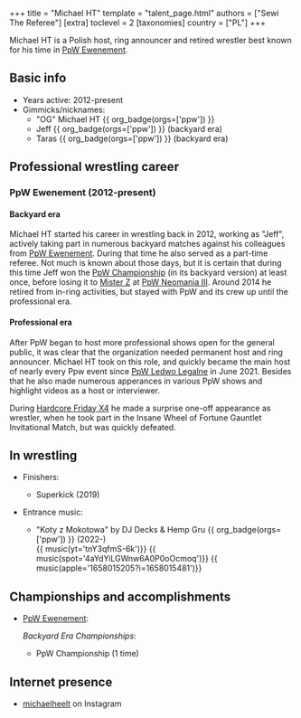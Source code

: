+++
title = "Michael HT"
template = "talent_page.html"
authors = ["Sewi The Referee"]
[extra]
toclevel = 2
[taxonomies]
country = ["PL"]
+++

Michael HT is a Polish host, ring announcer and retired wrestler best known for his time in [PpW Ewenement](@/o/ppw.md).

## Basic info

* Years active: 2012-present
* Gimmicks/nicknames:
  - "OG" Michael HT {{ org_badge(orgs=['ppw']) }}
  - Jeff {{ org_badge(orgs=['ppw']) }} (backyard era)
  - Taras {{ org_badge(orgs=['ppw']) }} (backyard era)

## Professional wrestling career

### PpW Ewenement (2012-present)

#### Backyard era

Michael HT started his career in wrestling back in 2012, working as "Jeff", actively taking part in numerous backyard matches against his colleagues from [PpW Ewenement](@/o/ppw.md).
During that time he also served as a part-time referee. Not much is known about those days, but it is certain that during this time Jeff won the [PpW Championship](@/c/ppw-championship.md) (in its backyard version) at least once, before losing it to [Mister Z](@/w/mister-z.md) at [PpW Neomania III](@/e/ppw/2013-07-12-ppw-neomania-iii.md).
Around 2014 he retired from in-ring activities, but stayed with PpW and its crew up until the professional era.

#### Professional era

After PpW began to host more professional shows open for the general public, it was clear that the organization needed permanent host and ring announcer.
Michael HT took on this role, and quickly became the main host of nearly every Ppw event since [PpW Ledwo Legalne](@/e/ppw/2021-06-12-ppw-ledwo-legalne.md) in June 2021.
Besides that he also made numerous apperances in various PpW shows and highlight videos as a host or interviewer.

During [Hardcore Friday X4](@/e/ppw/2024-08-23-ppw-hardcore-friday-x4.md) he made a surprise one-off appearance as wrestler, when he took part in the Insane Wheel of Fortune Gauntlet Invitational Match, but was quickly defeated.

## In wrestling

* Finishers:
  - Superkick (2019)

* Entrance music:
  - "Koty z Mokotowa" by DJ Decks & Hemp Gru
     {{ org_badge(orgs=['ppw']) }} (2022-) <br>
     {{ music(yt='tnY3qfmS-6k')}}
     {{ music(spot='4aYdYiLGWnw6A0P0oOcmoq')}}
     {{ music(apple='1658015205?i=1658015481')}}

## Championships and accomplishments

* [PpW Ewenement](@/o/ppw.md):

  _Backyard Era Championships_:
  - PpW Championship (1 time)

## Internet presence

* [michaelheelt](https://www.instagram.com/michaelheelt/) on Instagram

